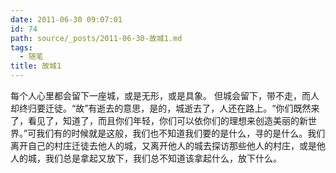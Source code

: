 ```yaml
---
date: 2011-06-30 09:07:01
id: 74
path: source/_posts/2011-06-30-故城1.md
tags:
  - 随笔
title: 故城1
---
```



每个人心里都会留下一座城，或是无形，或是具象。
但城会留下，带不走，而人却终归要迁徒。“故”有逝去的意思，是的，城逝去了，人还在路上。“你们既然来了，看见了，知道了，而且你们年轻，你们可以依你们的理想来创造美丽的新世界。”可我们有的时候就是这般，我们也不知道我们要的是什么，寻的是什么。我们离开自己的村庄迁徒去他人的城，又离开他人的城去探访那些他人的村庄，或是他人的城，我们总是拿起又放下，我们总不知道该拿起什么，放下什么。